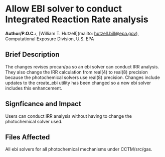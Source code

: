 # Allow EBI solver to conduct Integrated Reaction Rate analysis

**Author/P.O.C.:**, [William T. Hutzell](mailto: hutzell.bill@epa.gov), Computational Exposure Division, U.S. EPA

## Brief Description
The changes revises procan/pa so an ebi solver can conduct IRR analysis. They also change the IRR calculation from real(4) to real(8) precision because the photochemical solvers use real(8) precision. Changes include updates to the create_ebi utility has been changed so a new ebi solver includes this enhancement. 

## Signficance and Impact
Users can conduct IRR analysis without having to change the photochemical solver used.

## Files Affected
All ebi solvers for all photochemical mechanisms under CCTM/src/gas.
